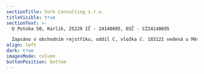 ```yaml
---
sectionTitle: Vork Consulting s.r.o.
titleVisible: true
sectionText: >-
  U Potoka 50, Karlík, 25229 IČ - 24148695, DIČ - CZ24148695

  Zapsáno v obchodním rejstříku, oddíl C, vložka č. 183121 vedená u Městského soudu v Praze
align: left
dark: true
imagesMode: column
buttonPosition: bottom
---
```


